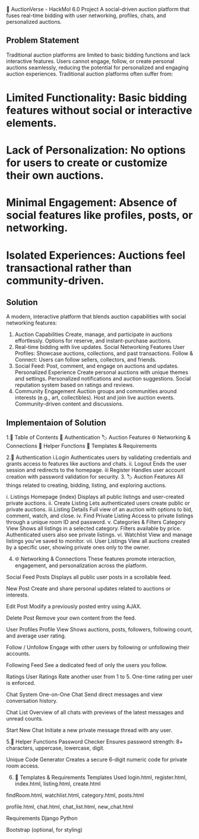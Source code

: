 🚀 AuctionVerse - HackMol 6.0 Project
A social-driven auction platform that fuses real-time bidding with user networking, profiles, chats, and personalized auctions.
## Problem Statement
Traditional auction platforms are limited to basic bidding functions and lack interactive features. Users cannot engage, follow, or create personal auctions seamlessly, reducing the potential for personalized and engaging auction experiences.
Traditional auction platforms often suffer from:
# Limited Functionality: Basic bidding features without social or interactive elements.
# Lack of Personalization: No options for users to create or customize their own auctions.
# Minimal Engagement: Absence of social features like profiles, posts, or networking.
# Isolated Experiences: Auctions feel transactional rather than community-driven.
 ## Solution
 A modern, interactive platform that blends auction capabilities with social networking features:
1. Auction Capabilities
Create, manage, and participate in auctions effortlessly.
Options for  reserve, and instant-purchase auctions.
2. Real-time bidding with live updates.
Social Networking Features
User Profiles: Showcase auctions, collections, and past transactions.
Follow & Connect: Users can follow sellers, collectors, and friends.
3. Social Feed: Post, comment, and engage on auctions and updates.
Personalized Experience
Create personal auctions with unique themes and settings.
Personalized notifications and auction suggestions.
Social reputation system based on ratings and reviews.
4. Community Engagement
Auction groups and communities around interests (e.g., art, collectibles).
Host and join live auction events.
Community-driven content and discussions.

## Implementaion of Solution
1.🧭 Table of Contents
🔐 Authentication
🏷️ Auction Features
🌐 Networking & Connections
🧠 Helper Functions
📄 Templates & Requirements

2.🔐 Authentication
i.Login
Authenticates users by validating credentials and grants access to features like auctions and chats.
ii. Logout
Ends the user session and redirects to the homepage.
iii Register
Handles user account creation with password validation for security.
3. 🏷️ Auction Features
All things related to creating, bidding, listing, and exploring auctions.

i. Listings
Homepage (index)
Displays all public listings and user-created private auctions.
ii. Create Listing
Lets authenticated users create public or private auctions.
iii.Listing Details
Full view of an auction with options to bid, comment, watch, and close.
iv. Find Private Listing
Access to private listings through a unique room ID and password.
v. Categories & Filters
Category View
Shows all listings in a selected category. Filters available by price. Authenticated users also see private listings.
vi. Watchlist
View and manage listings you’ve saved to monitor.
vii. User Listings
View all auctions created by a specific user, showing private ones only to the owner.

4. 🌐 Networking & Connections
These features promote interaction, engagement, and personalization across the platform.

Social Feed
Posts
Displays all public user posts in a scrollable feed.

New Post
Create and share personal updates related to auctions or interests.

Edit Post
Modify a previously posted entry using AJAX.

Delete Post
Remove your own content from the feed.

User Profiles
Profile View
Shows auctions, posts, followers, following count, and average user rating.

Follow / Unfollow
Engage with other users by following or unfollowing their accounts.

Following Feed
See a dedicated feed of only the users you follow.

Ratings
User Ratings
Rate another user from 1 to 5. One-time rating per user is enforced.

Chat System
One-on-One Chat
Send direct messages and view conversation history.

Chat List
Overview of all chats with previews of the latest messages and unread counts.

Start New Chat
Initiate a new private message thread with any user.

5.🧠 Helper Functions
Password Checker
Ensures password strength: 8+ characters, uppercase, lowercase, digit.

Unique Code Generator
Creates a secure 6-digit numeric code for private room access.

6. 📄 Templates & Requirements
Templates Used
login.html, register.html, index.html, listing.html, create.html

findRoom.html, watchlist.html, category.html, posts.html

profile.html, chat.html, chat_list.html, new_chat.html

Requirements
Django Python

Bootstrap (optional, for styling)
